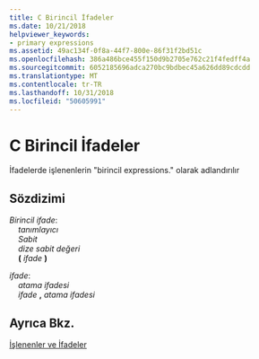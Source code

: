 ```yaml
---
title: C Birincil İfadeler
ms.date: 10/21/2018
helpviewer_keywords:
- primary expressions
ms.assetid: 49ac134f-0f8a-44f7-800e-86f31f2bd51c
ms.openlocfilehash: 386a486bce455f150d9b2705e762c21f4fedff4a
ms.sourcegitcommit: 6052185696adca270bc9bdbec45a626dd89cdcdd
ms.translationtype: MT
ms.contentlocale: tr-TR
ms.lasthandoff: 10/31/2018
ms.locfileid: "50605991"
---
```

# <a name="c-primary-expressions"></a>C Birincil İfadeler

İfadelerde işlenenlerin "birincil expressions." olarak adlandırılır

## <a name="syntax"></a>Sözdizimi

*Birincil ifade*:<br/>
&nbsp;&nbsp;&nbsp;&nbsp;*tanımlayıcı*<br/>
&nbsp;&nbsp;&nbsp;&nbsp;*Sabit*<br/>
&nbsp;&nbsp;&nbsp;&nbsp;*dize sabit değeri*<br/>
&nbsp;&nbsp;&nbsp;&nbsp;**(** *ifade* **)**<br/>

*ifade*:<br/>
&nbsp;&nbsp;&nbsp;&nbsp;*atama ifadesi*<br/>
&nbsp;&nbsp;&nbsp;&nbsp;*ifade* **,** *atama ifadesi*<br/>

## <a name="see-also"></a>Ayrıca Bkz.

[İşlenenler ve İfadeler](../c-language/operands-and-expressions.md)